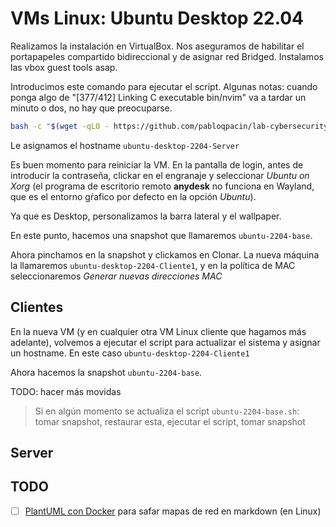 

# VMs Linux: Ubuntu Desktop 22.04

Realizamos la instalación en VirtualBox. Nos aseguramos de habilitar el portapapeles compartido bidireccional y de asignar red Bridged. Instalamos las vbox guest tools asap.

Introducimos este comando para ejecutar el script. Algunas notas: cuando ponga algo de "[377/412] Linking C executable bin/nvim" va a tardar un minuto o dos, no hay que preocuparse.

```bash
bash -c "$(wget -qLO - https://github.com/pabloqpacin/lab-cybersecurity/raw/main/scripts/ubuntu-2204-base.sh)"
```
<!-- Estos son los hostnames que elegimos según la topología del lab: -->
Le asignamos el hostname `ubuntu-desktop-2204-Server`

Es buen momento para reiniciar la VM. En la pantalla de login, antes de introducir la contraseña, clickar en el engranaje y seleccionar *Ubuntu on Xorg* (el programa de escritorio remoto **anydesk** no funciona en Wayland, que es el entorno gŕafico por defecto en la opción *Ubuntu*).

<!-- captureja -->

Ya que es Desktop, personalizamos la barra lateral y el wallpaper.

En este punto, hacemos una snapshot que llamaremos `ubuntu-2204-base`.

Ahora pinchamos en la snapshot y clickamos en Clonar. La nueva máquina la llamaremos `ubuntu-desktop-2204-Cliente1`, y en la política de MAC seleccionaremos *Generar nuevas direcciones MAC*

## Clientes

En la nueva VM (y en cualquier otra VM Linux cliente que hagamos más adelante), volvemos a ejecutar el script para actualizar el sistema y asignar un hostname. En este caso `ubuntu-desktop-2204-Cliente1`

Ahora hacemos la snapshot `ubuntu-2204-base`.

TODO: hacer más movidas

> Si en algún momento se actualiza el script `ubuntu-2204-base.sh`: tomar snapshot, restaurar esta, ejecutar el script, tomar snapshot

## Server

## TODO

- [ ] [PlantUML con Docker](https://hub.docker.com/r/plantuml/plantuml-server) para safar mapas de red en markdown (en Linux)